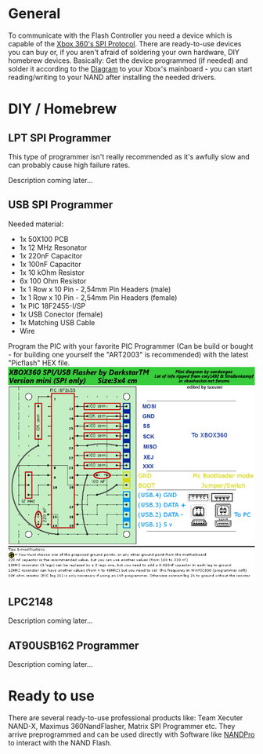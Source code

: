 # General

To communicate with the Flash Controller you need a device which
is capable of the [Xbox 360's SPI Protocol](../Hardware/Console/SPI.md). There are
ready-to-use devices you can buy or, if you aren't afraid of soldering
your own hardware, DIY homebrew devices. Basically: Get the device
programmed (if needed) and solder it according to the
[Diagram](../Hardware/Console/SPI.md) to your Xbox's mainboard - you can start
reading/writing to your NAND after installing the needed drivers.

# DIY / Homebrew

## LPT SPI Programmer

This type of programmer isn't really recommended as it's awfully slow
and can probably cause high failure rates.

Description coming later...

## USB SPI Programmer

Needed material:

  - 1x 50X100 PCB
  - 1x 12 MHz Resonator
  - 1x 220nF Capacitor
  - 1x 100nF Capacitor
  - 1x 10 kOhm Resistor
  - 6x 100 Ohm Resistor
  - 1x 1 Row x 10 Pin - 2,54mm Pin Headers (male)
  - 1x 1 Row x 10 Pin - 2,54mm Pin Headers (female)
  - 1x PIC 18F2455-I/SP
  - 1x USB Conector (female)
  - 1x Matching USB Cable
  - Wire

Program the PIC with your favorite PIC Programmer (Can be build or
bought - for building one yourself the "ART2003" is recommended) with
the latest "Picflash" HEX file.
![USB SPI Programmer Diagram](images/USB_SPI_Programmer.png)

## LPC2148

Description coming later...

## AT90USB162 Programmer

Description coming later...

# Ready to use

There are several ready-to-use professional products like: Team Xecuter
NAND-X, Maximus 360NandFlasher, Matrix SPI Programmer etc. They arrive
preprogrammed and can be used directly with Software like
[NANDPro](../Homebrew/PC-Software/NANDPro.md) to interact with the NAND Flash.
